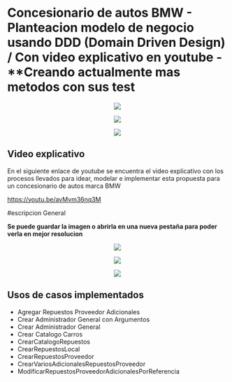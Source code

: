 # Concesionario de autos BMW - Planteacion modelo de negocio usando DDD (Domain Driven Design) / Con video explicativo en youtube - **Creando actualmente mas metodos con sus test

<p align="center">
<img src="https://www.sofka.com.co/wp-content/uploads/2021/02/sofkau-logo-horizontal.png">
</p>
<p align="center">
  <img src="https://img.shields.io/badge/Java-ED8B00?style=for-the-badge&logo=java&logoColor=white">
</p>
<p align="center">
  <img src="https://img.shields.io/github/v/release/JoseNSoler/PracticaMVC?style=flat-square"
</p>   



## Video explicativo

En el siguiente enlace de youtube se encuentra el video explicativo con los procesos llevados para idear, modelar e implementar 
esta propuesta para un concesionario de autos marca BMW

https://youtu.be/avMvm36nq3M

#escripcion General

**Se puede guardar la imagen o abrirla en una nueva pestaña para poder verla en mejor resolucion**

<p align="center">
  <img src="https://user-images.githubusercontent.com/59320487/158148274-c09038d6-48b7-45ea-9a1f-6060eceb8a36.png"
</p>



<p align="center">
  <img src="https://user-images.githubusercontent.com/59320487/158148323-855b44d3-c59e-43c3-8deb-f2f73b1ac4ae.png"
</p>   


<p align="center">
  <img src="https://user-images.githubusercontent.com/59320487/158148335-bb0e30ba-cbbc-4d3a-9beb-c20aff7e451a.png"
</p>   


## Usos de casos implementados


- Agregar Repuestos Proveedor Adicionales
- Crear Administrador General con Argumentos
- Crear Administrador General
- Crear Catalogo Carros
- CrearCatalogoRepuestos
- CrearRepuestosLocal
- CrearRepuestosProveedor
- CrearVariosAdicionalesRepuestosProveedor
- ModificarRepuestosProveedorAdicionalesPorReferencia